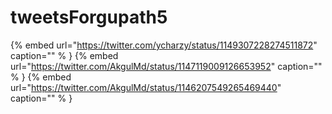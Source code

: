 # tweetsForgupath5

{% embed url="https://twitter.com/ycharzy/status/1149307228274511872"  caption="" % }
{% embed url="https://twitter.com/AkgulMd/status/1147119009126653952"  caption="" % }
{% embed url="https://twitter.com/AkgulMd/status/1146207549265469440"  caption="" % }
